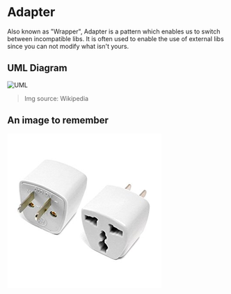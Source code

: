 # Adapter
Also known as "Wrapper", Adapter is a pattern which enables us to switch between incompatible libs. It is often used to enable the use of external libs since you can not modify what isn't yours.

## UML Diagram
![UML](https://upload.wikimedia.org/wikipedia/commons/d/d7/ObjectAdapter.png)

> Img source: Wikipedia

## An image to remember
![Adapter](/.aitr/adapter.jpg)
